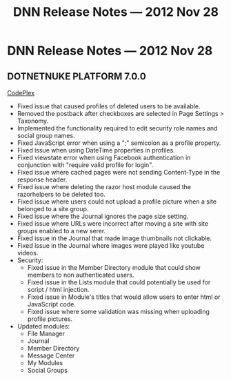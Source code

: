 ﻿---
uid: relnotes-2012-nov-28
locale: en
title: DNN Release Notes — 2012 Nov 28
dnneditions:
dnnversion: 09.02.00
---

# DNN Release Notes — 2012 Nov 28

## DOTNETNUKE PLATFORM 7.0.0

[CodePlex](https://dotnetnuke.codeplex.com/releases/view/97017)

*   Fixed issue that caused profiles of deleted users to be available.
*   Removed the postback after checkboxes are selected in Page Settings > Taxonomy.
*   Implemented the functionality required to edit security role names and social group names.
*   Fixed JavaScript error when using a ";" semicolon as a profile property.
*   Fixed issue when using DateTime properties in profiles.
*   Fixed viewstate error when using Facebook authentication in conjunction with "require valid profile for login".
*   Fixed issue where cached pages were not sending Content-Type in the response header.
*   Fixed issue where deleting the razor host module caused the razorhelpers to be deleted too.
*   Fixed issue where users could not upload a profile picture when a site belonged to a site group.
*   Fixed issue where the Journal ignores the page size setting.
*   Fixed issue where URLs were incorrect after moving a site with site groups enabled to a new serer.
*   Fixed issue in the Journal that made image thumbnails not clickable.
*   Fixed issue in the Journal where images were played like youtube videos.
*   Security:
    *   Fixed issue in the Member Directory module that could show members to non authenticated users.
    *   Fixed issue in the Lists module that could potentially be used for script / html injection.
    *   Fixed issue in Module's titles that would allow users to enter html or JavaScript code.
    *   Fixed issue where some validation was missing when uploading profile pictures.
*   Updated modules:
    *   File Manager
    *   Journal
    *   Member Directory
    *   Message Center
    *   My Modules
    *   Social Groups
